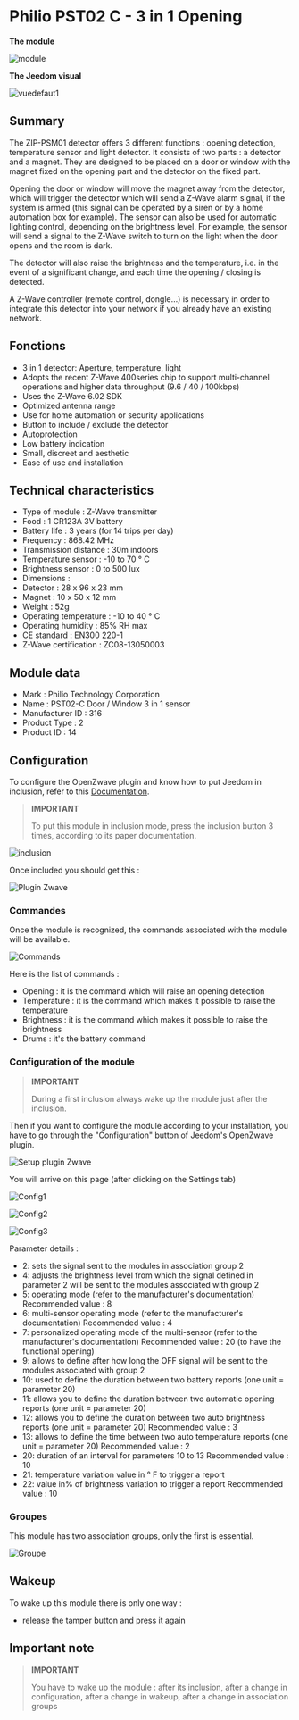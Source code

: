 # Philio PST02 C - 3 in 1 Opening

**The module**

![module](images/philio.pst02c/module.jpg)

**The Jeedom visual**

![vuedefaut1](images/philio.pst02c/vuedefaut1.jpg)

Summary
------

The ZIP-PSM01 detector offers 3 different functions : opening detection, temperature sensor and light detector. It consists of two parts : a detector and a magnet. They are designed to be placed on a door or window with the magnet fixed on the opening part and the detector on the fixed part.

Opening the door or window will move the magnet away from the detector, which will trigger the detector which will send a Z-Wave alarm signal, if the system is armed (this signal can be operated by a siren or by a home automation box for example). The sensor can also be used for automatic lighting control, depending on the brightness level. For example, the sensor will send a signal to the Z-Wave switch to turn on the light when the door opens and the room is dark.

The detector will also raise the brightness and the temperature, i.e. in the event of a significant change, and each time the opening / closing is detected.

A Z-Wave controller (remote control, dongle…) is necessary in order to integrate this detector into your network if you already have an existing network.

Fonctions
---------

-   3 in 1 detector: Aperture, temperature, light
-   Adopts the recent Z-Wave 400series chip to support multi-channel operations and higher data throughput (9.6 / 40 / 100kbps)
-   Uses the Z-Wave 6.02 SDK
-   Optimized antenna range
-   Use for home automation or security applications
-   Button to include / exclude the detector
-   Autoprotection
-   Low battery indication
-   Small, discreet and aesthetic
-   Ease of use and installation

Technical characteristics
---------------------------

-   Type of module : Z-Wave transmitter
-   Food : 1 CR123A 3V battery
-   Battery life : 3 years (for 14 trips per day)
-   Frequency : 868.42 MHz
-   Transmission distance : 30m indoors
-   Temperature sensor : -10 to 70 ° C
-   Brightness sensor : 0 to 500 lux
-   Dimensions :
  -   Detector : 28 x 96 x 23 mm
  -   Magnet : 10 x 50 x 12 mm
-   Weight : 52g
-   Operating temperature : -10 to 40 ° C
-   Operating humidity : 85% RH max
-   CE standard : EN300 220-1
-   Z-Wave certification : ZC08-13050003

Module data
-----------------

-   Mark : Philio Technology Corporation
-   Name : PST02-C Door / Window 3 in 1 sensor
-   Manufacturer ID : 316
-   Product Type : 2
-   Product ID : 14

Configuration
-------------

To configure the OpenZwave plugin and know how to put Jeedom in inclusion, refer to this [Documentation](https://doc.jeedom.com/en_US/plugins/automation%20protocol/openzwave/).

> **IMPORTANT**
>
> To put this module in inclusion mode, press the inclusion button 3 times, according to its paper documentation.

![inclusion](images/philio.pst02c/inclusion.jpg)

Once included you should get this :

![Plugin Zwave](images/philio.pst02c/information.jpg)

### Commandes

Once the module is recognized, the commands associated with the module will be available.

![Commands](images/philio.pst02c/commandes.jpg)

Here is the list of commands :

-   Opening : it is the command which will raise an opening detection
-   Temperature : it is the command which makes it possible to raise the temperature
-   Brightness : it is the command which makes it possible to raise the brightness
-   Drums : it's the battery command

### Configuration of the module

> **IMPORTANT**
>
> During a first inclusion always wake up the module just after the inclusion.

Then if you want to configure the module according to your installation, you have to go through the "Configuration" button of Jeedom's OpenZwave plugin.

![Setup plugin Zwave](images/plugin/bouton_configuration.jpg)

You will arrive on this page (after clicking on the Settings tab)

![Config1](images/philio.pst02c/config1.jpg)

![Config2](images/philio.pst02c/config2.jpg)

![Config3](images/philio.pst02c/config3.jpg)

Parameter details :

-   2: sets the signal sent to the modules in association group 2
-   4: adjusts the brightness level from which the signal defined in parameter 2 will be sent to the modules associated with group 2
-   5: operating mode (refer to the manufacturer's documentation) Recommended value : 8
-   6: multi-sensor operating mode (refer to the manufacturer's documentation) Recommended value : 4
-   7: personalized operating mode of the multi-sensor (refer to the manufacturer's documentation) Recommended value : 20 (to have the functional opening)
-   9: allows to define after how long the OFF signal will be sent to the modules associated with group 2
-   10: used to define the duration between two battery reports (one unit = parameter 20)
-   11: allows you to define the duration between two automatic opening reports (one unit = parameter 20)
-   12: allows you to define the duration between two auto brightness reports (one unit = parameter 20) Recommended value : 3
-   13: allows to define the time between two auto temperature reports (one unit = parameter 20) Recommended value : 2
-   20: duration of an interval for parameters 10 to 13 Recommended value : 10
-   21: temperature variation value in ° F to trigger a report
-   22: value in% of brightness variation to trigger a report Recommended value : 10

### Groupes

This module has two association groups, only the first is essential.

![Groupe](images/philio.pst02c/groupe.jpg)

Wakeup
------

To wake up this module there is only one way :

-   release the tamper button and press it again

Important note
---------------

> **IMPORTANT**
>
> You have to wake up the module : after its inclusion, after a change in configuration, after a change in wakeup, after a change in association groups
